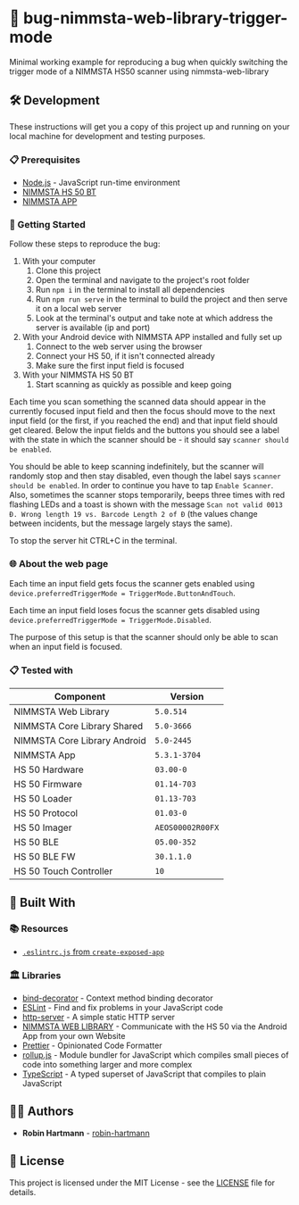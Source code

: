 # 🐞 bug-nimmsta-web-library-trigger-mode

Minimal working example for reproducing a bug when quickly switching the trigger mode of a NIMMSTA HS50 scanner using nimmsta-web-library

## 🛠️ Development

These instructions will get you a copy of this project up and running on your local machine for development and testing purposes.

### 📋 Prerequisites

- [Node.js](https://nodejs.org) - JavaScript run-time environment
- [NIMMSTA HS 50 BT](https://nimmsta.com/wp-content/uploads/2020/11/522112-HS-50-BT-data-sheet-11-12-2020.pdf)
- [NIMMSTA APP](https://play.google.com/store/apps/details?id=com.nimmsta)

### 🚀 Getting Started

Follow these steps to reproduce the bug:

1. With your computer
   1. Clone this project
   1. Open the terminal and navigate to the project's root folder
   1. Run `npm i` in the terminal to install all dependencies
   1. Run `npm run serve` in the terminal to build the project and then serve it on a local web server
   1. Look at the terminal's output and take note at which address the server is available (ip and port)
1. With your Android device with NIMMSTA APP installed and fully set up
   1. Connect to the web server using the browser
   1. Connect your HS 50, if it isn't connected already
   1. Make sure the first input field is focused
1. With your NIMMSTA HS 50 BT
   1. Start scanning as quickly as possible and keep going

Each time you scan something the scanned data should appear in the currently focused input field and then the focus should move to the next input field (or the first, if you reached the end) and that input field should get cleared.
Below the input fields and the buttons you should see a label with the state in which the scanner should be - it should say `scanner should be enabled`.

You should be able to keep scanning indefinitely, but the scanner will randomly stop and then stay disabled, even though the label says `scanner should be enabled`.
In order to continue you have to tap `Enable Scanner`.
Also, sometimes the scanner stops temporarily, beeps three times with red flashing LEDs and a toast is shown with the message `Scan not valid 0013 Đ. Wrong length 19 vs. Barcode Length 2 of Đ` (the values change between incidents, but the message largely stays the same).

To stop the server hit CTRL+C in the terminal.

### 🌐 About the web page

Each time an input field gets focus the scanner gets enabled using `device.preferredTriggerMode = TriggerMode.ButtonAndTouch`.

Each time an input field loses focus the scanner gets disabled using `device.preferredTriggerMode = TriggerMode.Disabled`.

The purpose of this setup is that the scanner should only be able to scan when an input field is focused.

### 📋 Tested with

| Component                    | Version          |
| ---------------------------- | ---------------- |
| NIMMSTA Web Library          | `5.0.514`        |
| NIMMSTA Core Library Shared  | `5.0-3666`       |
| NIMMSTA Core Library Android | `5.0-2445`       |
| NIMMSTA App                  | `5.3.1-3704`     |
| HS 50 Hardware               | `03.00-0`        |
| HS 50 Firmware               | `01.14-703`      |
| HS 50 Loader                 | `01.13-703`      |
| HS 50 Protocol               | `01.03-0`        |
| HS 50 Imager                 | `AEOS00002R00FX` |
| HS 50 BLE                    | `05.00-352`      |
| HS 50 BLE FW                 | `30.1.1.0`       |
| HS 50 Touch Controller       | `10`             |

## 🧰 Built With

### 📚 Resources

- [`.eslintrc.js` from `create-exposed-app`](https://github.com/iamturns/create-exposed-app/blob/master/.eslintrc.js)

### 🏛️ Libraries

- [bind-decorator](https://github.com/NoHomey/bind-decorator#readme) - Context method binding decorator
- [ESLint](https://eslint.org/) - Find and fix problems in your JavaScript code
- [http-server](https://github.com/http-party/http-server#readme) - A simple static HTTP server
- [NIMMSTA WEB LIBRARY](https://www.npmjs.com/package/nimmsta-web-library) - Communicate with the HS 50 via the Android App from your own Website
- [Prettier](https://prettier.io/) - Opinionated Code Formatter
- [rollup.js](https://rollupjs.org/) - Module bundler for JavaScript which compiles small pieces of code into something larger and more complex
- [TypeScript](https://www.typescriptlang.org/) - A typed superset of JavaScript that compiles to plain JavaScript

## 👨‍💻 Authors

- **Robin Hartmann** - [robin-hartmann](https://github.com/robin-hartmann)

## 📃 License

This project is licensed under the MIT License - see the [LICENSE](LICENSE) file for details.
